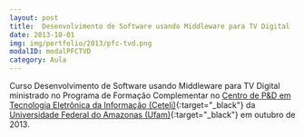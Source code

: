 ```yaml
---
layout: post
title:  Desenvolvimento de Software usando Middleware para TV Digital
date: 2013-10-01
img: img/portfolio/2013/pfc-tvd.png
modalID: modalPFCTVD
category: Aula
---
```


Curso Desenvolvimento de Software usando Middleware para TV Digital ministrado no Programa de Formação Complementar no [Centro de P&D em Tecnologia Eletrônica da Informação (Ceteli)][ceteli]{:target="_black"} da [Universidade Federal do Amazonas (Ufam)][ufam]{:target="_black"} em outubro de 2013.

[ceteli]: http://www.ceteli.ufam.edu.br/
[ufam]: https://ufam.edu.br/
